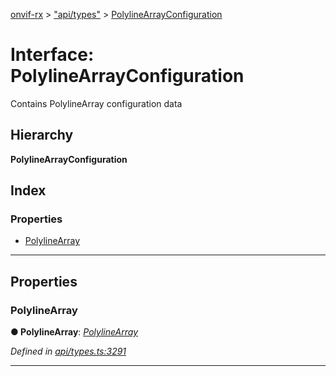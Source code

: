 [onvif-rx](../README.md) > ["api/types"](../modules/_api_types_.md) > [PolylineArrayConfiguration](../interfaces/_api_types_.polylinearrayconfiguration.md)

# Interface: PolylineArrayConfiguration

Contains PolylineArray configuration data

## Hierarchy

**PolylineArrayConfiguration**

## Index

### Properties

* [PolylineArray](_api_types_.polylinearrayconfiguration.md#polylinearray)

---

## Properties

<a id="polylinearray"></a>

###  PolylineArray

**● PolylineArray**: *[PolylineArray](_api_types_.polylinearray.md)*

*Defined in [api/types.ts:3291](https://github.com/patrickmichalina/onvif-rx/blob/3ab1739/src/api/types.ts#L3291)*

___

